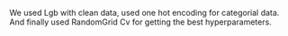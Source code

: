 We used Lgb with clean data, used one hot encoding for categorial data.
And finally used RandomGrid Cv for getting the best hyperparameters.
